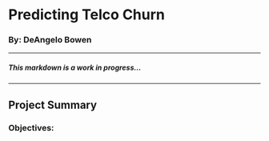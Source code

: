 # Predicting Telco Churn
### By: DeAngelo Bowen
-----------------------------------------------------------------------------------------------------------------------------------------------------------
##### This markdown is a work in progress...
-----------------------------------------------------------------------------------------------------------------------------------------------------------
## Project Summary
### Objectives: 

